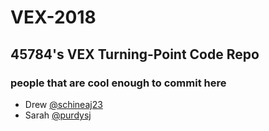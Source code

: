 # VEX-2018
## 45784's VEX Turning-Point Code Repo

### people that are cool enough to commit here
- Drew [@schineaj23](https://github.com/schineaj23/)
- Sarah [@purdysj](https://github.com/purdysj/)
